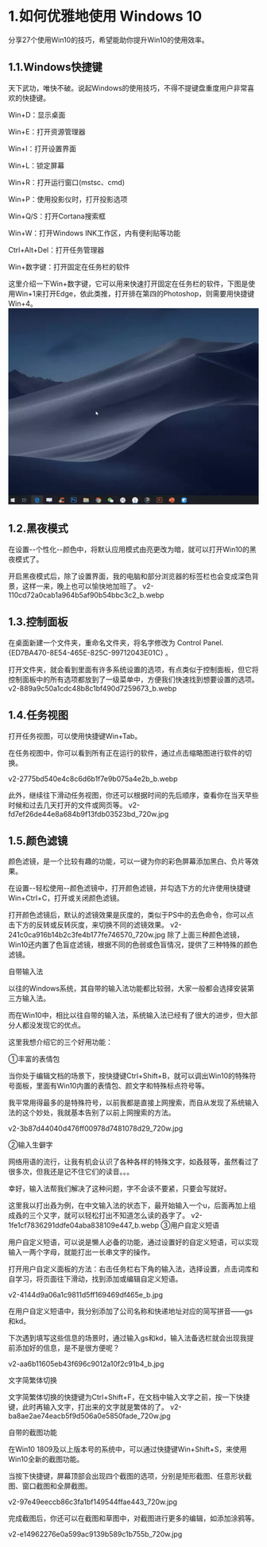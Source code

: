 # 1.如何优雅地使用 Windows 10

分享27个使用Win10的技巧，希望能助你提升Win10的使用效率。

## 1.1.Windows快捷键

天下武功，唯快不破。说起Windows的使用技巧，不得不提键盘重度用户非常喜欢的快捷键。

Win+D：显示桌面

Win+E：打开资源管理器

Win+I：打开设置界面

Win+L：锁定屏幕

Win+R：打开运行窗口\(mstsc、cmd\)

Win+P：使用投影仪时，打开投影选项

Win+Q/S：打开Cortana搜索框

Win+W：打开Windows INK工作区，内有便利贴等功能

Ctrl+Alt+Del：打开任务管理器

Win+数字键：打开固定在任务栏的软件

这里介绍一下Win+数字键，它可以用来快速打开固定在任务栏的软件，下图是使用Win+1来打开Edge，依此类推，打开排在第四的Photoshop，则需要用快捷键Win+4。  
![](/static/image/v2-bf7aae30fc96bdbae41a5dc58b0e2b32_b.webp)

## 1.2.黑夜模式
在设置--个性化--颜色中，将默认应用模式由亮更改为暗，就可以打开Win10的黑夜模式了。

开启黑夜模式后，除了设置界面，我的电脑和部分浏览器的标签栏也会变成深色背景，这样一来，晚上也可以愉快地加班了。
v2-110cd72a0cab1a964b5af90b54bbc3c2_b.webp

## 1.3.控制面板
在桌面新建一个文件夹，重命名文件夹，将名字修改为 Control Panel.{ED7BA470-8E54-465E-825C-99712043E01C} 。

打开文件夹，就会看到里面有许多系统设置的选项，有点类似于控制面板，但它将控制面板中的所有选项都放到了一级菜单中，方便我们快速找到想要设置的选项。
v2-889a9c50a1cdc48b8c1bf490d7259673_b.webp

## 1.4.任务视图

打开任务视图，可以使用快捷键Win+Tab。

在任务视图中，你可以看到所有正在运行的软件，通过点击缩略图进行软件的切换。

v2-2775bd540e4c8c6d6b1f7e9b075a4e2b_b.webp

此外，继续往下滑动任务视图，你还可以根据时间的先后顺序，查看你在当天早些时候和过去几天打开的文件或网页等。
v2-fd7ef26de44e8a684b9f13fdb03523bd_720w.jpg

## 1.5.颜色滤镜

颜色滤镜，是一个比较有趣的功能，可以一键为你的彩色屏幕添加黑白、负片等效果。

在设置--轻松使用--颜色滤镜中，打开颜色滤镜，并勾选下方的允许使用快捷键Win+Ctrl+C，打开或关闭颜色滤镜。

打开颜色滤镜后，默认的滤镜效果是灰度的，类似于PS中的去色命令，你可以点击下方的反转或反转灰度，来切换不同的滤镜效果。
v2-241c0ca916b14b2c3fe4b177fe746570_720w.jpg
除了上面三种颜色滤镜，Win10还内置了色盲症滤镜，根据不同的色弱或色盲情况，提供了三种特殊的颜色滤镜。

自带输入法

以往的Windows系统，其自带的输入法功能都比较弱，大家一般都会选择安装第三方输入法。

而在Win10中，相比以往自带的输入法，系统输入法已经有了很大的进步，但大部分人都没发现它的优点。

这里我想介绍它的三个好用功能：

①丰富的表情包

当你处于编辑文档的场景下，按快捷键Ctrl+Shift+B，就可以调出Win10的特殊符号面板，里面有Win10内置的表情包、颜文字和特殊标点符号等。

我平常用得最多的是特殊符号，以前我都是直接上网搜索，而自从发现了系统输入法的这个妙处，我就基本告别了以前上网搜索的方法。

v2-3b87d44040d476ff00978d7481078d29_720w.jpg

②输入生僻字

网络用语的流行，让我有机会认识了各种各样的特殊文字，如叒叕等，虽然看过了很多次，但我还是记不住它们的读音。。。

幸好，输入法帮我们解决了这种问题，字不会读不要紧，只要会写就好。

这里我以打出叒为例，在中文输入法的状态下，最开始输入一个u，后面再加上组成叒的三个又字，就可以轻松打出不知道怎么读的叒字了。
v2-1fe1cf7836291ddfe04aba838109e447_b.webp
③用户自定义短语

用户自定义短语，可以说是懒人必备的功能，通过设置好的自定义短语，可以实现输入一两个字母，就能打出一长串文字的操作。

打开用户自定义面板的方法：右击任务栏右下角的输入法，选择设置，点击词库和自学习，将页面往下滑动，找到添加或编辑自定义短语。

v2-4144d9a06a1c9811d5ff169469df465e_b.jpg

在用户自定义短语中，我分别添加了公司名称和快递地址对应的简写拼音——gs和kd。

下次遇到填写这些信息的场景时，通过输入gs和kd，输入法备选栏就会出现我提前添加好的信息，是不是很方便呢？

v2-aa6b11605eb43f696c9012a10f2c91b4_b.jpg

文字简繁体切换

文字简繁体切换的快捷键为Ctrl+Shift+F，在文档中输入文字之前，按一下快捷键，此时再输入文字，打出来的文字就是繁体的了。
v2-ba8ae2ae74eacb5f9d506a0e5850fade_720w.jpg

自带的截图功能

在Win10 1809及以上版本号的系统中，可以通过快捷键Win+Shift+S，来使用Win10全新的截图功能。

当按下快捷键，屏幕顶部会出现四个截图的选项，分别是矩形截图、任意形状截图、窗口截图和全屏截图。

v2-97e49eeccb86c3fa1bf149544ffae443_720w.jpg

完成截图后，你还可以在截图和草图中，对截图进行更多的编辑，如添加涂鸦等。


v2-e14962276e0a599ac9139b589c1b755b_720w.jpg










